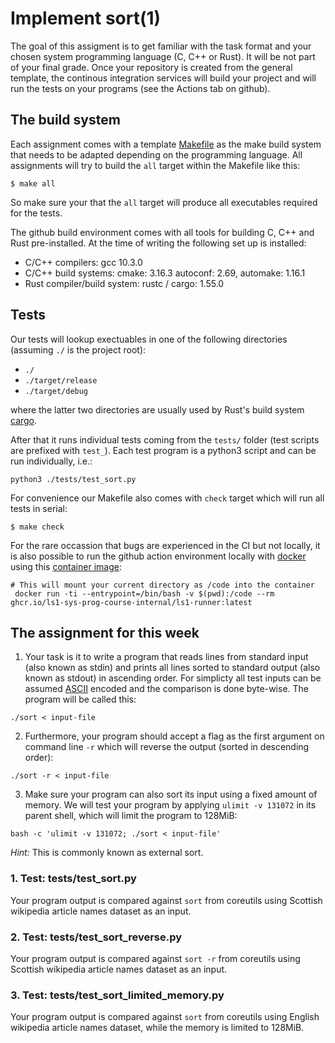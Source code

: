 # Implement sort(1)

The goal of this assigment is to get familiar with the task format and
your chosen system programming language (C, C++ or Rust). 
It will be not part of your final grade.
Once your repository is created from the general template,
the continous integration services will build your project and will run
the tests on your programs (see the Actions tab on github).

## The build system

Each assignment comes with a template [Makefile](Makefile) as the make build system that
needs to be adapted depending on the programming language.
All assignments will try to build the `all` target within the Makefile like this:

```console
$ make all
```

So make sure your that the `all` target will produce all executables required for the
tests. 

The github build environment comes with all tools for building C, C++ and Rust pre-installed.
At the time of writing the following set up is installed:

- C/C++ compilers: gcc 10.3.0
- C/C++ build systems: cmake: 3.16.3 autoconf: 2.69, automake: 1.16.1
- Rust compiler/build system: rustc / cargo: 1.55.0

## Tests

Our tests will lookup exectuables in one of the following directories (assuming `./` is the project root):

- `./`
- `./target/release`
- `./target/debug`

where the latter two directories are usually used by Rust's build system
[cargo](https://doc.rust-lang.org/cargo/index.html).

After that it runs individual tests coming from the `tests/` folder (test
scripts are prefixed with `test_`).
Each test program is a python3 script and can be run individually, i.e.:

```console
python3 ./tests/test_sort.py
```

For convenience our Makefile also comes with `check` target which will run all tests in serial:

```console
$ make check
```

For the rare occassion that bugs are experienced in the CI but not
locally, it is also possible to run the github action environment locally
with [docker](https://www.docker.com/) using this [container
image](https://github.com/orgs/ls1-courses/packages/container/package/ls1-runner):

``` console
# This will mount your current directory as /code into the container
 docker run -ti --entrypoint=/bin/bash -v $(pwd):/code --rm ghcr.io/ls1-sys-prog-course-internal/ls1-runner:latest
```

## The assignment for this week

1. Your task is it to write a program that reads lines from standard input (also known as stdin)
and prints all lines sorted to standard output (also known as stdout) in ascending order.
For simplicty all test inputs can be assumed
[ASCII](https://en.wikipedia.org/wiki/ASCII) encoded and the comparison is done
byte-wise. The program will be called this:

``` console
./sort < input-file
```

2. Furthermore, your program should accept a flag as the first argument on command line `-r` which
will reverse the output (sorted in descending order):

``` console
./sort -r < input-file
```

3. Make sure your program can also sort its input using a fixed amount of memory.
We will test your program by applying `ulimit -v 131072` in its parent shell,
which will limit the program to 128MiB:

``` console
bash -c 'ulimit -v 131072; ./sort < input-file'
```

*Hint:* This is commonly known as external sort.

### 1. Test: tests/test_sort.py

Your program output is compared against `sort` from coreutils using Scottish wikipedia article names dataset as an input.

### 2. Test: tests/test_sort_reverse.py

Your program output is compared against `sort -r` from coreutils using Scottish wikipedia article names dataset as an input.

### 3. Test: tests/test_sort_limited_memory.py

Your program output is compared against `sort` from coreutils using English wikipedia article names dataset,
while the memory is limited to 128MiB.

